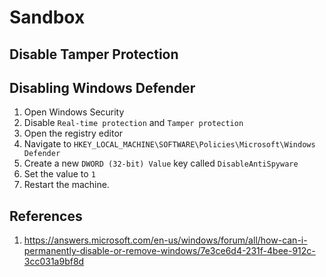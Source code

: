 # Sandbox

## Disable Tamper Protection


## Disabling Windows Defender

1. Open Windows Security
1. Disable `Real-time protection` and `Tamper protection`
1. Open the registry editor
1. Navigate to `HKEY_LOCAL_MACHINE\SOFTWARE\Policies\Microsoft\Windows Defender`
1. Create a new `DWORD (32-bit) Value` key called `DisableAntiSpyware`
1. Set the value to `1`
1. Restart the machine.

## References

1. https://answers.microsoft.com/en-us/windows/forum/all/how-can-i-permanently-disable-or-remove-windows/7e3ce6d4-231f-4bee-912c-3cc031a9bf8d
